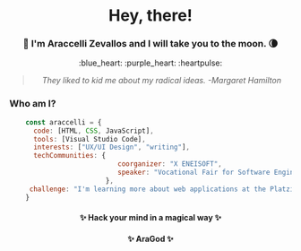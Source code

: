 <h1 align='center'> Hey, there!</h1>
<h3 align="center">🚀 I'm Araccelli Zevallos and I will take you to the moon. 🌘</h3>
<p align='center'>:blue_heart: :purple_heart: :heartpulse:</p>

> <p align='center'><i>They liked to kid me about my radical ideas. -Margaret Hamilton</i></p>

### Who am I?
```javascript
    const araccelli = {
      code: [HTML, CSS, JavaScript],
      tools: [Visual Studio Code],
      interests: ["UX/UI Design", "writing"],
      techCommunities: {
                           coorganizer: "X ENEISOFT",
                           speaker: "Vocational Fair for Software Engineering"
                        },
     challenge: "I'm learning more about web applications at the Platzi School of Web Development."
    }
```

<h4 align='center'>✨ Hack your mind in a magical way ✨</h4>
<h4 align='center'>✨ AraGod ✨</h4>



<!--
**AraZevallos/AraZevallos** is a ✨ _special_ ✨ repository because its `README.md` (this file) appears on your GitHub profile.

Here are some ideas to get you started:

- 🔭 I’m currently working on ...
- 🌱 I’m currently learning ...
- 👯 I’m looking to collaborate on ...
- 🤔 I’m looking for help with ...
- 💬 Ask me about ...
- 📫 How to reach me: ...
- 😄 Pronouns: ...
- ⚡ Fun fact: ...
-->
